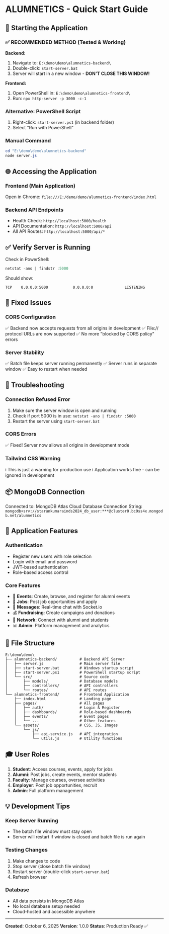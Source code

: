 # ALUMNETICS - Quick Start Guide

## 🚀 Starting the Application

### ✅ RECOMMENDED METHOD (Tested & Working)

**Backend:**
1. Navigate to: `E:\demo\demo\alumnetics-backend\`
2. Double-click: `start-server.bat`
3. Server will start in a new window - **DON'T CLOSE THIS WINDOW!**

**Frontend:**
1. Open PowerShell in: `E:\demo\demo\alumnetics-frontend\`
2. Run: `npx http-server -p 3000 -c-1`

### Alternative: PowerShell Script
1. Right-click: `start-server.ps1` (in backend folder)
2. Select "Run with PowerShell"

### Manual Command
```powershell
cd "E:\demo\demo\alumnetics-backend"
node server.js
```

## 🌐 Accessing the Application

### Frontend (Main Application)
Open in Chrome: `file:///E:/demo/demo/alumnetics-frontend/index.html`

### Backend API Endpoints
- Health Check: `http://localhost:5000/health`
- API Documentation: `http://localhost:5000/api`
- All API Routes: `http://localhost:5000/api/*`

## ✅ Verify Server is Running

Check in PowerShell:
```powershell
netstat -ano | findstr :5000
```

Should show:
```
TCP    0.0.0.0:5000           0.0.0.0:0              LISTENING
```

## 🔧 Fixed Issues

### CORS Configuration
✅ Backend now accepts requests from all origins in development
✅ File:// protocol URLs are now supported
✅ No more "blocked by CORS policy" errors

### Server Stability
✅ Batch file keeps server running permanently
✅ Server runs in separate window
✅ Easy to restart when needed

## 🐛 Troubleshooting

### Connection Refused Error
1. Make sure the server window is open and running
2. Check if port 5000 is in use: `netstat -ano | findstr :5000`
3. Restart the server using `start-server.bat`

### CORS Errors
✅ Fixed! Server now allows all origins in development mode

### Tailwind CSS Warning
ℹ️ This is just a warning for production use
ℹ️ Application works fine - can be ignored in development

## 📦 MongoDB Connection

Connected to: MongoDB Atlas Cloud Database
Connection String: `mongodb+srv://starunkumarainds2024_db_user:***@cluster0.bc9ss4x.mongodb.net/alumnetics`

## 🎯 Application Features

### Authentication
- Register new users with role selection
- Login with email and password
- JWT-based authentication
- Role-based access control

### Core Features
- 📅 **Events**: Create, browse, and register for alumni events
- 💼 **Jobs**: Post job opportunities and apply
- 💬 **Messages**: Real-time chat with Socket.io
- 💰 **Fundraising**: Create campaigns and donations
- 👥 **Network**: Connect with alumni and students
- 📊 **Admin**: Platform management and analytics

## 📁 File Structure

```
E:\demo\demo\
├── alumnetics-backend/          # Backend API Server
│   ├── server.js                # Main server file
│   ├── start-server.bat         # Windows startup script
│   ├── start-server.ps1         # PowerShell startup script
│   └── src/                     # Source code
│       ├── models/              # Database models
│       ├── controllers/         # API controllers
│       └── routes/              # API routes
└── alumnetics-frontend/         # Frontend Application
    ├── index.html               # Landing page
    ├── pages/                   # All pages
    │   ├── auth/                # Login & Register
    │   ├── dashboards/          # Role-based dashboards
    │   ├── events/              # Event pages
    │   └── ...                  # Other features
    └── assets/                  # CSS, JS, Images
        └── js/
            ├── api-service.js   # API integration
            └── utils.js         # Utility functions
```

## 🎓 User Roles

1. **Student**: Access courses, events, apply for jobs
2. **Alumni**: Post jobs, create events, mentor students
3. **Faculty**: Manage courses, oversee activities
4. **Employer**: Post job opportunities, recruit
5. **Admin**: Full platform management

## 💡 Development Tips

### Keep Server Running
- The batch file window must stay open
- Server will restart if window is closed and batch file is run again

### Testing Changes
1. Make changes to code
2. Stop server (close batch file window)
3. Restart server (double-click `start-server.bat`)
4. Refresh browser

### Database
- All data persists in MongoDB Atlas
- No local database setup needed
- Cloud-hosted and accessible anywhere

---

**Created**: October 6, 2025
**Version**: 1.0.0
**Status**: Production Ready ✅
